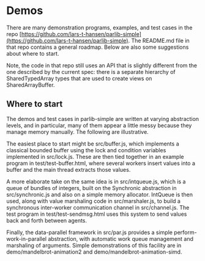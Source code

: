# Demos

There are many demonstration programs, examples, and test cases in the repo [https://github.com/lars-t-hansen/parlib-simple](https://github.com/lars-t-hansen/parlib-simple).  The README.md file in that repo contains a general roadmap.  Below are also some suggestions about where to start.

Note, the code in that repo still uses an API that is slightly different from the one described by the current spec: there is a separate hierarchy of SharedTypedArray types that are used to create views on SharedArrayBuffer.

## Where to start

The demos and test cases in parlib-simple are written at varying abstraction levels, and in particular, many of them appear a little messy because they manage memory manually.  The following are illustrative.

The easiest place to start might be src/buffer.js, which implements a classical bounded buffer using the lock and condition variables implemented in src/lock.js.  These are then tied together in an example program in test/test-buffer.html, where several workers insert values into a buffer and the main thread extracts those values.

A more elaborate take on the same idea is in src/intqueue.js, which is a queue of bundles of integers, built on the Synchronic abstraction in src/synchronic.js and also on a simple memory allocator.  IntQueue is then used, along with value marshaling code in src/marshaler.js, to build a synchronous inter-worker communication channel in src/channel.js.  The test program in test/test-sendmsg.html uses this system to send values back and forth between agents.

Finally, the data-parallel framework in src/par.js provides a simple perform-work-in-parallel abstraction, with automatic work queue management and marshaling of arguments.  Simple demonstrations of this facility are in demo/mandelbrot-animation2 and demo/mandelbrot-animation-simd.
